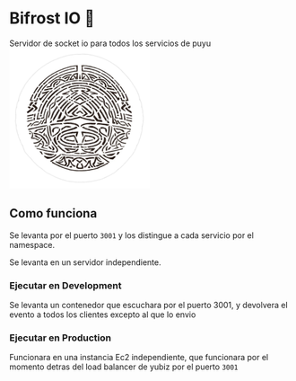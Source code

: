 # Bifrost IO 🌈
Servidor de socket io para todos los servicios de puyu  
![alt text](bifrost.png "Bifrost")
## Como funciona
Se levanta por el puerto `3001` y los distingue a cada servicio por el namespace. 

Se levanta en un servidor independiente.
### Ejecutar en Development
Se levanta un contenedor que escuchara por el puerto 3001, y devolvera el evento a todos los clientes excepto al que lo envio


### Ejecutar en Production
Funcionara en una instancia Ec2 independiente, que funcionara por el momento detras del load balancer de yubiz por el puerto `3001`